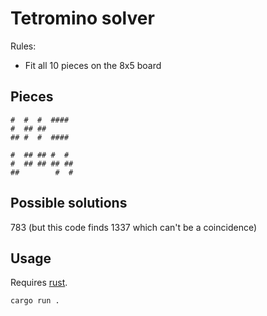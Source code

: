 # Tetromino solver

Rules:

- Fit all 10 pieces on the 8x5 board

## Pieces

```
#  #  #  ####
#  ## ##
## #  #  ####

#  ## ## #  #
#  ## ## ## ##
##        #  #
```

## Possible solutions

783 (but this code finds 1337 which can't be a coincidence)

## Usage

Requires [rust](https://www.rust-lang.org/tools/install).

```
cargo run .
```
